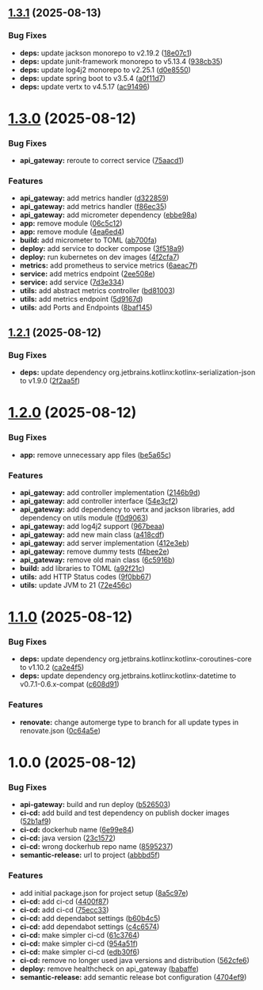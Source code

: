 ## [1.3.1](https://github.com/MarcoFontana48/AUSL-Romagna-microservizi-CCE-proposta-di-progetto/compare/v1.3.0...v1.3.1) (2025-08-13)


### Bug Fixes

* **deps:** update jackson monorepo to v2.19.2 ([18e07c1](https://github.com/MarcoFontana48/AUSL-Romagna-microservizi-CCE-proposta-di-progetto/commit/18e07c1f34e812bf5f99643b0e690aa93c8072ff))
* **deps:** update junit-framework monorepo to v5.13.4 ([938cb35](https://github.com/MarcoFontana48/AUSL-Romagna-microservizi-CCE-proposta-di-progetto/commit/938cb35c1a1375cf746e544a7e77670fee6bb601))
* **deps:** update log4j2 monorepo to v2.25.1 ([d0e8550](https://github.com/MarcoFontana48/AUSL-Romagna-microservizi-CCE-proposta-di-progetto/commit/d0e8550d18e3a39ecd4b49b224093a6a519b520a))
* **deps:** update spring boot to v3.5.4 ([a0f11d7](https://github.com/MarcoFontana48/AUSL-Romagna-microservizi-CCE-proposta-di-progetto/commit/a0f11d76f7a98e75a31542b00c9aa7e3f71f4940))
* **deps:** update vertx to v4.5.17 ([ac91496](https://github.com/MarcoFontana48/AUSL-Romagna-microservizi-CCE-proposta-di-progetto/commit/ac914967680afbae5ee376bd3cd4ed02e6e66fcf))

# [1.3.0](https://github.com/MarcoFontana48/AUSL-Romagna-microservizi-CCE-proposta-di-progetto/compare/v1.2.1...v1.3.0) (2025-08-12)


### Bug Fixes

* **api_gateway:** reroute to correct service ([75aacd1](https://github.com/MarcoFontana48/AUSL-Romagna-microservizi-CCE-proposta-di-progetto/commit/75aacd198b3b3a549825579488efc849791bf1ce))


### Features

* **api_gateway:** add metrics handler ([d322859](https://github.com/MarcoFontana48/AUSL-Romagna-microservizi-CCE-proposta-di-progetto/commit/d32285945ad47bcd8edf5a093d8fb0b395cb9aa5))
* **api_gateway:** add metrics handler ([f86ec35](https://github.com/MarcoFontana48/AUSL-Romagna-microservizi-CCE-proposta-di-progetto/commit/f86ec35b479ad93ee6daf820f14fc6a71fb398c6))
* **api_gateway:** add micrometer dependency ([ebbe98a](https://github.com/MarcoFontana48/AUSL-Romagna-microservizi-CCE-proposta-di-progetto/commit/ebbe98a9e79deacc1b4084b55699c9eab9b65efc))
* **app:** remove module ([06c5c12](https://github.com/MarcoFontana48/AUSL-Romagna-microservizi-CCE-proposta-di-progetto/commit/06c5c12d804d27112adcb7dbb0b2b247553f2dd6))
* **app:** remove module ([4ea6ed4](https://github.com/MarcoFontana48/AUSL-Romagna-microservizi-CCE-proposta-di-progetto/commit/4ea6ed41322f3412d240d9192d9c10490a191794))
* **build:** add micrometer to TOML ([ab700fa](https://github.com/MarcoFontana48/AUSL-Romagna-microservizi-CCE-proposta-di-progetto/commit/ab700fac24df824e7b7775de84d2e0ef828eec79))
* **deploy:** add service to docker compose ([3f518a9](https://github.com/MarcoFontana48/AUSL-Romagna-microservizi-CCE-proposta-di-progetto/commit/3f518a9578ad568b06738f8db4d820933cac7b81))
* **deploy:** run kubernetes on dev images ([4f2cfa7](https://github.com/MarcoFontana48/AUSL-Romagna-microservizi-CCE-proposta-di-progetto/commit/4f2cfa709920b50ac6f3170e5231c66cb3916ca9))
* **metrics:** add prometheus to service metrics ([6aeac7f](https://github.com/MarcoFontana48/AUSL-Romagna-microservizi-CCE-proposta-di-progetto/commit/6aeac7faa9b53660985f488dae477480817b7f42))
* **service:** add metrics endpoint ([2ee508e](https://github.com/MarcoFontana48/AUSL-Romagna-microservizi-CCE-proposta-di-progetto/commit/2ee508e512a7c325175b8e29d8fa3e8ab543139f))
* **service:** add service ([7d3e334](https://github.com/MarcoFontana48/AUSL-Romagna-microservizi-CCE-proposta-di-progetto/commit/7d3e3344dc7342602c120f823aa4157f4308e294))
* **utils:** add abstract metrics controller ([bd81003](https://github.com/MarcoFontana48/AUSL-Romagna-microservizi-CCE-proposta-di-progetto/commit/bd81003422b0787d84eff4bd06e4fceac80c34f1))
* **utils:** add metrics endpoint ([5d9167d](https://github.com/MarcoFontana48/AUSL-Romagna-microservizi-CCE-proposta-di-progetto/commit/5d9167d093d5b3a8d8ebe9868af95e6d708e14d5))
* **utils:** add Ports and Endpoints ([8baf145](https://github.com/MarcoFontana48/AUSL-Romagna-microservizi-CCE-proposta-di-progetto/commit/8baf14564925cbc959b3e978ed509963f9613ffb))

## [1.2.1](https://github.com/MarcoFontana48/AUSL-Romagna-microservizi-CCE-proposta-di-progetto/compare/v1.2.0...v1.2.1) (2025-08-12)


### Bug Fixes

* **deps:** update dependency org.jetbrains.kotlinx:kotlinx-serialization-json to v1.9.0 ([2f2aa5f](https://github.com/MarcoFontana48/AUSL-Romagna-microservizi-CCE-proposta-di-progetto/commit/2f2aa5f684f150c24f52a787521a69a3c9d57e57))

# [1.2.0](https://github.com/MarcoFontana48/AUSL-Romagna-microservizi-CCE-proposta-di-progetto/compare/v1.1.0...v1.2.0) (2025-08-12)


### Bug Fixes

* **app:** remove unnecessary app files ([be5a65c](https://github.com/MarcoFontana48/AUSL-Romagna-microservizi-CCE-proposta-di-progetto/commit/be5a65c384d59101418476e6bffac0a221cc911e))


### Features

* **api_gateway:** add controller implementation ([2146b9d](https://github.com/MarcoFontana48/AUSL-Romagna-microservizi-CCE-proposta-di-progetto/commit/2146b9d7065ba37a02ba137e2b3a14a8d573882b))
* **api_gateway:** add controller interface ([54e3cf2](https://github.com/MarcoFontana48/AUSL-Romagna-microservizi-CCE-proposta-di-progetto/commit/54e3cf2a09e754a29294b437c82165c7df14483f))
* **api_gateway:** add dependency to vertx and jackson libraries, add dependency on utils module ([f0d9063](https://github.com/MarcoFontana48/AUSL-Romagna-microservizi-CCE-proposta-di-progetto/commit/f0d9063f109d9f2c18068b13a2166a14373a05d5))
* **api_gateway:** add log4j2 support ([967beaa](https://github.com/MarcoFontana48/AUSL-Romagna-microservizi-CCE-proposta-di-progetto/commit/967beaa4212735a2242e0df1ee06ca3969f95b79))
* **api_gateway:** add new main class ([a418cdf](https://github.com/MarcoFontana48/AUSL-Romagna-microservizi-CCE-proposta-di-progetto/commit/a418cdf2dbe93bf2040d43f71ad29e801334b2ac))
* **api_gateway:** add server implementation ([412e3eb](https://github.com/MarcoFontana48/AUSL-Romagna-microservizi-CCE-proposta-di-progetto/commit/412e3ebbb9acd4abdd0035f60386de97ee707ae6))
* **api_gateway:** remove dummy tests ([f4bee2e](https://github.com/MarcoFontana48/AUSL-Romagna-microservizi-CCE-proposta-di-progetto/commit/f4bee2ec109b59ec1ca30b1244aa569077ee8140))
* **api_gateway:** remove old main class ([6c5916b](https://github.com/MarcoFontana48/AUSL-Romagna-microservizi-CCE-proposta-di-progetto/commit/6c5916b412912096aab150257d59b8519a77f8d8))
* **build:** add libraries to TOML ([a92f21c](https://github.com/MarcoFontana48/AUSL-Romagna-microservizi-CCE-proposta-di-progetto/commit/a92f21c8c507b2b829b3e47da27ef9892d62017c))
* **utils:** add HTTP Status codes ([9f0bb67](https://github.com/MarcoFontana48/AUSL-Romagna-microservizi-CCE-proposta-di-progetto/commit/9f0bb675e852a23fefa2b9c6e4745852d3f26cf3))
* **utils:** update JVM to 21 ([72e456c](https://github.com/MarcoFontana48/AUSL-Romagna-microservizi-CCE-proposta-di-progetto/commit/72e456cc82ea5de780c5c95c0d0918d2385e7fa1))

# [1.1.0](https://github.com/MarcoFontana48/AUSL-Romagna-microservizi-CCE-proposta-di-progetto/compare/v1.0.0...v1.1.0) (2025-08-12)


### Bug Fixes

* **deps:** update dependency org.jetbrains.kotlinx:kotlinx-coroutines-core to v1.10.2 ([ca2e4f5](https://github.com/MarcoFontana48/AUSL-Romagna-microservizi-CCE-proposta-di-progetto/commit/ca2e4f5dc9d0caa0734b614e601e0e59eb19b47d))
* **deps:** update dependency org.jetbrains.kotlinx:kotlinx-datetime to v0.7.1-0.6.x-compat ([c608d91](https://github.com/MarcoFontana48/AUSL-Romagna-microservizi-CCE-proposta-di-progetto/commit/c608d91839d440e9d633e221d6f565af5e5a8f48))


### Features

* **renovate:** change automerge type to branch for all update types in renovate.json ([0c64a5e](https://github.com/MarcoFontana48/AUSL-Romagna-microservizi-CCE-proposta-di-progetto/commit/0c64a5ee580be6f6e8498cd3eaee617da71cb639))

# 1.0.0 (2025-08-12)


### Bug Fixes

* **api-gateway:** build and run deploy ([b526503](https://github.com/MarcoFontana48/AUSL-Romagna-microservizi-CCE-proposta-di-progetto/commit/b5265034b565737fb2e665186405470fa03b59da))
* **ci-cd:** add build and test dependency on publish docker images ([52b1af9](https://github.com/MarcoFontana48/AUSL-Romagna-microservizi-CCE-proposta-di-progetto/commit/52b1af9ad783a164c097f28e3deae7bc0e8c0087))
* **ci-cd:** dockerhub name ([6e99e84](https://github.com/MarcoFontana48/AUSL-Romagna-microservizi-CCE-proposta-di-progetto/commit/6e99e846c5b1ea949474a71af49a090953379bf3))
* **ci-cd:** java version ([23c1572](https://github.com/MarcoFontana48/AUSL-Romagna-microservizi-CCE-proposta-di-progetto/commit/23c1572fef5930ebd3ac81c3ab5ad2d1ce04567b))
* **ci-cd:** wrong dockerhub repo name ([8595237](https://github.com/MarcoFontana48/AUSL-Romagna-microservizi-CCE-proposta-di-progetto/commit/8595237d139c4f9877c39d30568ca3d9c965d0b6))
* **semantic-release:** url to project ([abbbd5f](https://github.com/MarcoFontana48/AUSL-Romagna-microservizi-CCE-proposta-di-progetto/commit/abbbd5f55e1bcce6d27a4e166773ef4fb0656362))


### Features

* add initial package.json for project setup ([8a5c97e](https://github.com/MarcoFontana48/AUSL-Romagna-microservizi-CCE-proposta-di-progetto/commit/8a5c97e665a7db26b52ded1bc1359793beee28d1))
* **ci-cd:** add ci-cd ([4400f87](https://github.com/MarcoFontana48/AUSL-Romagna-microservizi-CCE-proposta-di-progetto/commit/4400f876aa9f6b53d0362e4dd9d43e8f1a3dacfa))
* **ci-cd:** add ci-cd ([75ecc33](https://github.com/MarcoFontana48/AUSL-Romagna-microservizi-CCE-proposta-di-progetto/commit/75ecc33a134c3df6d76ff59d9faee10a9dd12242))
* **ci-cd:** add dependabot settings ([b60b4c5](https://github.com/MarcoFontana48/AUSL-Romagna-microservizi-CCE-proposta-di-progetto/commit/b60b4c57411a3a02137b61afb19a499386f798a6))
* **ci-cd:** add dependabot settings ([c4c6574](https://github.com/MarcoFontana48/AUSL-Romagna-microservizi-CCE-proposta-di-progetto/commit/c4c6574a88c6f809ab279eec8045a2b805ad380a))
* **ci-cd:** make simpler ci-cd ([61c3764](https://github.com/MarcoFontana48/AUSL-Romagna-microservizi-CCE-proposta-di-progetto/commit/61c376468d5c1b18c6f0ce92090ff4e3bd233050))
* **ci-cd:** make simpler ci-cd ([954a51f](https://github.com/MarcoFontana48/AUSL-Romagna-microservizi-CCE-proposta-di-progetto/commit/954a51ff9af85fba024036727926ce46a34fcf85))
* **ci-cd:** make simpler ci-cd ([edb30f6](https://github.com/MarcoFontana48/AUSL-Romagna-microservizi-CCE-proposta-di-progetto/commit/edb30f67227e2c0a78055d35f190217c079fde60))
* **ci-cd:** remove no longer used java versions and distribution ([562cfe6](https://github.com/MarcoFontana48/AUSL-Romagna-microservizi-CCE-proposta-di-progetto/commit/562cfe6096b83f274bfca924d20cee02b3145c11))
* **deploy:** remove healthcheck on api_gateway ([babaffe](https://github.com/MarcoFontana48/AUSL-Romagna-microservizi-CCE-proposta-di-progetto/commit/babaffea02803a32f1db400938d460cf221b38cc))
* **semantic-release:** add semantic release bot configuration ([4704ef9](https://github.com/MarcoFontana48/AUSL-Romagna-microservizi-CCE-proposta-di-progetto/commit/4704ef97d3a418a127be1cd8495a168cbbb4e548))

